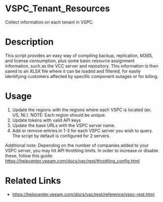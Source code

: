 # VSPC_Tenant_Resources

Collect information on each tenant in VSPC.

# Description

This script provides an easy way of compiling backup, replication, M365, and license consumption, plus some basic resource assignment information, such as the VCC server and repository. This information is then saved to an XLSX file where it can be loaded and filtered, for easily identifying customers affected by specific component outages or for billing.

# Usage

1. Update the regions with the regions where each VSPC is located (ex. US, NL). NOTE: Each region should be unique.
2. Update tokens with valid API keys
3. Update the base URLs with the VSPC server name.
4. Add or remove entries in 1-3 for each VSPC server you wish to query. The script by default is configured for 2 servers.

Additional note: Depending on the number of companies added to your VSPC server, you may hit API throttling limits. In order to increase or disable these, follow this guide: https://helpcenter.veeam.com/docs/vac/rest/throttling_config.html

# Related Links

* https://helpcenter.veeam.com/docs/vac/rest/reference/vspc-rest.html
